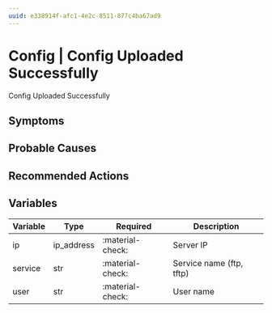 ```yaml
---
uuid: e338914f-afc1-4e2c-8511-877c4ba67ad9
---
```

# Config | Config Uploaded Successfully

Config Uploaded Successfully

## Symptoms

## Probable Causes

## Recommended Actions

## Variables

Variable | Type | Required | Description
--- | --- | --- | ---
ip | ip_address | :material-check: | Server IP
service | str | :material-check: | Service name (ftp, tftp)
user | str | :material-check: | User name
